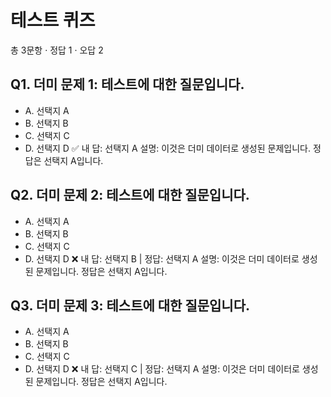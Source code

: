 # 테스트 퀴즈
총 3문항 · 정답 1 · 오답 2

## Q1. 더미 문제 1: 테스트에 대한 질문입니다.
- A. 선택지 A
- B. 선택지 B
- C. 선택지 C
- D. 선택지 D
✅ 내 답: 선택지 A
설명: 이것은 더미 데이터로 생성된 문제입니다. 정답은 선택지 A입니다.

## Q2. 더미 문제 2: 테스트에 대한 질문입니다.
- A. 선택지 A
- B. 선택지 B
- C. 선택지 C
- D. 선택지 D
❌ 내 답: 선택지 B  |  정답: 선택지 A
설명: 이것은 더미 데이터로 생성된 문제입니다. 정답은 선택지 A입니다.

## Q3. 더미 문제 3: 테스트에 대한 질문입니다.
- A. 선택지 A
- B. 선택지 B
- C. 선택지 C
- D. 선택지 D
❌ 내 답: 선택지 C  |  정답: 선택지 A
설명: 이것은 더미 데이터로 생성된 문제입니다. 정답은 선택지 A입니다.